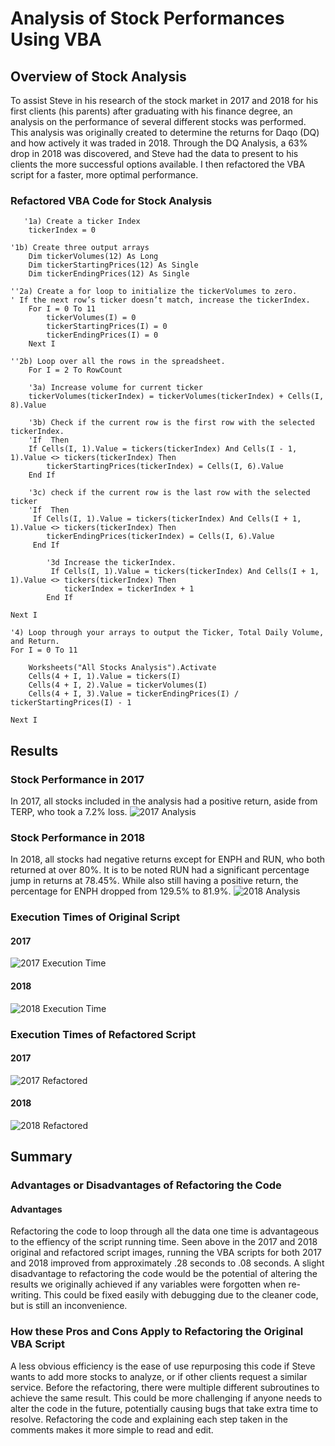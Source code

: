 # Analysis of Stock Performances Using VBA

## Overview of Stock Analysis 
To assist Steve in his research of the stock market in 2017 and 2018 for his first clients (his parents) after graduating with his finance degree, an analysis on the performance of several different stocks was performed. This analysis was originally created to determine the returns for Daqo (DQ) and how actively it was traded in 2018. Through the DQ Analysis, a 63% drop in 2018 was discovered, and Steve had the data to present to his clients the more successful options available. I then refactored the VBA script for a faster, more optimal performance.

### Refactored VBA Code for Stock Analysis
```
   '1a) Create a ticker Index
    tickerIndex = 0

'1b) Create three output arrays
    Dim tickerVolumes(12) As Long
    Dim tickerStartingPrices(12) As Single
    Dim tickerEndingPrices(12) As Single

''2a) Create a for loop to initialize the tickerVolumes to zero.
' If the next row’s ticker doesn’t match, increase the tickerIndex.
    For I = 0 To 11
        tickerVolumes(I) = 0
        tickerStartingPrices(I) = 0
        tickerEndingPrices(I) = 0
    Next I

''2b) Loop over all the rows in the spreadsheet.
    For I = 2 To RowCount

    '3a) Increase volume for current ticker
    tickerVolumes(tickerIndex) = tickerVolumes(tickerIndex) + Cells(I, 8).Value
    
    '3b) Check if the current row is the first row with the selected tickerIndex.
    'If  Then
    If Cells(I, 1).Value = tickers(tickerIndex) And Cells(I - 1, 1).Value <> tickers(tickerIndex) Then
        tickerStartingPrices(tickerIndex) = Cells(I, 6).Value
    End If
    
    '3c) check if the current row is the last row with the selected ticker
    'If  Then
     If Cells(I, 1).Value = tickers(tickerIndex) And Cells(I + 1, 1).Value <> tickers(tickerIndex) Then
        tickerEndingPrices(tickerIndex) = Cells(I, 6).Value
     End If

        '3d Increase the tickerIndex.
         If Cells(I, 1).Value = tickers(tickerIndex) And Cells(I + 1, 1).Value <> tickers(tickerIndex) Then
            tickerIndex = tickerIndex + 1
        End If

Next I

'4) Loop through your arrays to output the Ticker, Total Daily Volume, and Return.
For I = 0 To 11
    
    Worksheets("All Stocks Analysis").Activate
    Cells(4 + I, 1).Value = tickers(I)
    Cells(4 + I, 2).Value = tickerVolumes(I)
    Cells(4 + I, 3).Value = tickerEndingPrices(I) / tickerStartingPrices(I) - 1
    
Next I
```


## Results

### Stock Performance in 2017
In 2017, all stocks included in the analysis had a positive return, aside from TERP, who took a 7.2% loss.
![2017 Analysis](https://github.com/jstearns1988/stock-analysis/blob/main/All%20Stocks2017.png)
 
### Stock Performance in 2018
In 2018, all stocks had negative returns except for ENPH and RUN, who both returned at over 80%. It is to be noted RUN had a significant percentage jump in returns at 78.45%. While also still having a positive return, the percentage for ENPH dropped from 129.5% to 81.9%.
![2018 Analysis](https://github.com/jstearns1988/stock-analysis/blob/main/All%20Stocks2018.png)

### Execution Times of Original Script

#### 2017
![2017 Execution Time](https://github.com/jstearns1988/stock-analysis/blob/main/2017%20Performance%20Original%20Code.png)

#### 2018
![2018 Execution Time](https://github.com/jstearns1988/stock-analysis/blob/main/2018%20Performance%20Original%20Code.png)

### Execution Times of Refactored Script

#### 2017
![2017 Refactored](https://github.com/jstearns1988/stock-analysis/blob/main/VBA_Challenge_2017.png)

#### 2018
![2018 Refactored](https://github.com/jstearns1988/stock-analysis/blob/main/VBA_Challenge_2018.png)

## Summary

### Advantages or Disadvantages of Refactoring the Code
#### Advantages 
Refactoring the code to loop through all the data one time is advantageous to the effiency of the script running time. Seen above in the 2017 and 2018 original and refactored script images, running the VBA scripts for both 2017 and 2018 improved from approximately .28 seconds to .08 seconds.
A slight disadvantage to refactoring the code would be the potential of altering the results we originally achieved if any variables were forgotten when re-writing. This could be fixed easily with debugging due to the cleaner code, but is still an inconvenience.


### How these Pros and Cons Apply to Refactoring the Original VBA Script
A less obvious efficiency is the ease of use repurposing this code if Steve wants to add more stocks to analyze, or if other clients request a similar service. Before the refactoring, there were multiple different subroutines to achieve the same result. This could be more challenging if anyone needs to alter the code in the future, potentially causing bugs that take extra time to resolve. Refactoring the code and explaining each step taken in the comments makes it more simple to read and edit.

